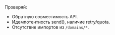 
Проверяй:
- Обратную совместимость API.
- Идемпотентность send(), наличие retry/quota.
- Отсутствие импортов из `/domains/*`.
